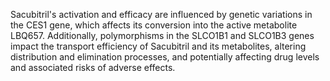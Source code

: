 Sacubitril's activation and efficacy are influenced by genetic variations in the CES1 gene, which affects its conversion into the active metabolite LBQ657. Additionally, polymorphisms in the SLCO1B1 and SLCO1B3 genes impact the transport efficiency of Sacubitril and its metabolites, altering distribution and elimination processes, and potentially affecting drug levels and associated risks of adverse effects.